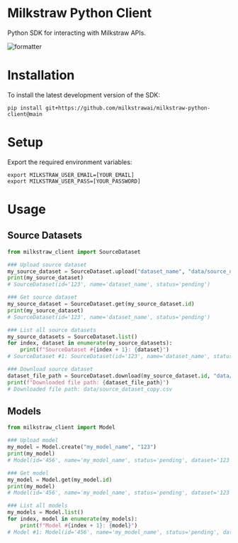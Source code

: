 # Milkstraw Python Client

Python SDK for interacting with Milkstraw APIs.

![formatter](https://github.com/milkstrawai/milkstraw-python-client/workflows/Formatter/badge.svg)

# Installation
To install the latest development version of the SDK:
``` shell
pip install git+https://github.com/milkstrawai/milkstraw-python-client@main
```

# Setup
Export the required environment variables:
``` shell
export MILKSTRAW_USER_EMAIL=[YOUR_EMAIL]
export MILKSTRAW_USER_PASS=[YOUR_PASSWORD]
```

# Usage
## Source Datasets
``` python
from milkstraw_client import SourceDataset

### Upload source dataset
my_source_dataset = SourceDataset.upload("dataset_name", "data/source_dataset.csv")
print(my_source_dataset)
# SourceDataset(id='123', name='dataset_name', status='pending')

### Get source dataset
my_source_dataset = SourceDataset.get(my_source_dataset.id)
print(my_source_dataset)
# SourceDataset(id='123', name='dataset_name', status='pending')

### List all source datasets
my_source_datasets = SourceDataset.list()
for index, dataset in enumerate(my_source_datasets):
    print(f"SourceDataset #{index + 1}: {dataset}")
# SourceDataset #1: SourceDataset(id='123', name='dataset_name', status='pending')

### Download source dataset
dataset_file_path = SourceDataset.download(my_source_dataset.id, "data/source_dataset_copy.csv")
print(f"Downloaded file path: {dataset_file_path}")
# Downloaded file path: data/source_dataset_copy.csv
```

## Models
``` python
from milkstraw_client import Model

### Upload model
my_model = Model.create("my_model_name", "123")
print(my_model)
# Model(id='456', name='my_model_name', status='pending', dataset='123')

### Get model
my_model = Model.get(my_model.id)
print(my_model)
# Model(id='456', name='my_model_name', status='pending', dataset='123')

### List all models
my_models = Model.list()
for index, model in enumerate(my_models):
    print(f"Model #{index + 1}: {model}")
# Model #1: Model(id='456', name='my_model_name', status='pending', dataset='123')
```
